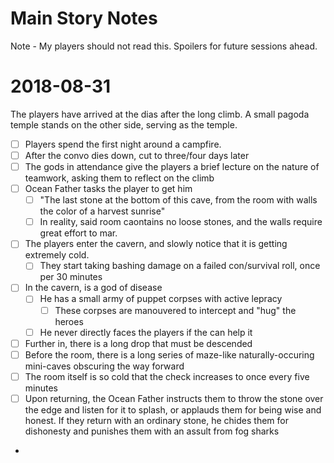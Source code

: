 # Main Story Notes

Note - My players should not read this. Spoilers for future sessions ahead.

# 2018-08-31

The players have arrived at the dias after the long climb. A small pagoda temple stands on the other side, serving as the temple.

+ [ ] Players spend the first night around a campfire.
+ [ ] After the convo dies down, cut to three/four days later
+ [ ] The gods in attendance give the players a brief lecture on the nature of teamwork, asking them to reflect on the climb
+ [ ] Ocean Father tasks the player to get him
  + [ ] "The last stone at the bottom of this cave, from the room with walls the color of a harvest sunrise"
  + [ ] In reality, said room caontains no loose stones, and the walls require great effort to mar.
+ [ ] The players enter the cavern, and slowly notice that it is getting extremely cold.
  + [ ] They start taking bashing damage on a failed con/survival roll, once per 30 minutes
+ [ ] In the cavern, is a god of disease
  + [ ] He has a small army of puppet corpses with active lepracy
    + [ ] These corpses are manouvered to intercept and "hug" the heroes
  + [ ] He never directly faces the players if the can help it
+ [ ] Further in, there is a long drop that must be descended
+ [ ] Before the room, there is a long series of maze-like naturally-occuring mini-caves obscuring the way forward
+ [ ] The room itself is so cold that the check increases to once every five minutes
+ [ ] Upon returning, the Ocean Father instructs them to throw the stone over the edge and listen for it to splash, or applauds them for being wise and honest. If they return with an ordinary stone, he chides them for dishonesty and punishes them with an assult from fog sharks
+
